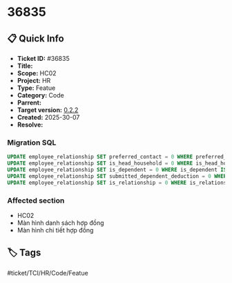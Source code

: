# 36835

## 📋 Quick Info

- **Ticket ID:** #36835
- **Title:**
- **Scope:** HC02
- **Project:** HR
- **Type:** Featue
- **Category:** Code
- **Parrent:**
- **Target version:** [0.2.2](../../release-note/0.2.2.md)
- **Created:** 2025-30-07
- **Resolve:**

### Migration SQL

```sql
UPDATE employee_relationship SET preferred_contact = 0 WHERE preferred_contact IS NULL;
UPDATE employee_relationship SET is_head_household = 0 WHERE is_head_household IS NULL;
UPDATE employee_relationship SET is_dependent = 0 WHERE is_dependent IS NULL;
UPDATE employee_relationship SET submitted_dependent_deduction = 0 WHERE submitted_dependent_deduction IS NULL;
UPDATE employee_relationship SET is_relationship = 0 WHERE is_relationship IS NULL;
```

### Affected section

- HC02
- Màn hình danh sách hợp đồng
- Màn hình chi tiết hợp đồng

## 🏷️ Tags

#ticket/TCI/HR/Code/Featue
